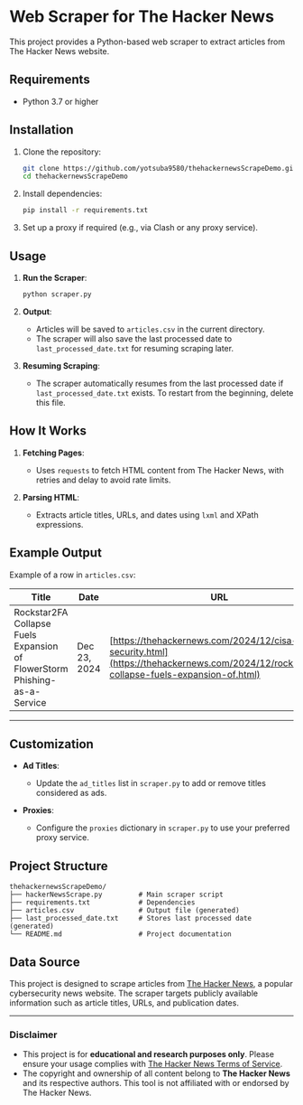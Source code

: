 # Web Scraper for The Hacker News

This project provides a Python-based web scraper to extract articles from The Hacker News website.

## Requirements

- Python 3.7 or higher

## Installation

1. Clone the repository:
    ```bash
    git clone https://github.com/yotsuba9580/thehackernewsScrapeDemo.git
    cd thehackernewsScrapeDemo
    ```

2. Install dependencies:
    ```bash
    pip install -r requirements.txt
    ```

3. Set up a proxy if required (e.g., via Clash or any proxy service).

## Usage

1. **Run the Scraper**:
    ```bash
    python scraper.py
    ```

2. **Output**:
    - Articles will be saved to `articles.csv` in the current directory.
    - The scraper will also save the last processed date to `last_processed_date.txt` for resuming scraping later.

3. **Resuming Scraping**:
    - The scraper automatically resumes from the last processed date if `last_processed_date.txt` exists. To restart from the beginning, delete this file.

## How It Works

1. **Fetching Pages**:
    - Uses `requests` to fetch HTML content from The Hacker News, with retries and delay to avoid rate limits.

2. **Parsing HTML**:
    - Extracts article titles, URLs, and dates using `lxml` and XPath expressions.
  
## Example Output

Example of a row in `articles.csv`:

| Title                                | Date       | URL                                                         |
|--------------------------------------|------------|-------------------------------------------------------------|
| Rockstar2FA Collapse Fuels Expansion of FlowerStorm Phishing-as-a-Service | Dec 23, 2024 | [https://thehackernews.com/2024/12/cisa-cloud-security.html](https://thehackernews.com/2024/12/rockstar2fa-collapse-fuels-expansion-of.html) |

---

## Customization

- **Ad Titles**:
  - Update the `ad_titles` list in `scraper.py` to add or remove titles considered as ads.

- **Proxies**:
  - Configure the `proxies` dictionary in `scraper.py` to use your preferred proxy service.



## Project Structure

```plaintext
thehackernewsScrapeDemo/
├── hackerNewsScrape.py         # Main scraper script
├── requirements.txt            # Dependencies
├── articles.csv                # Output file (generated)
├── last_processed_date.txt     # Stores last processed date (generated)
└── README.md                   # Project documentation
```

## Data Source

This project is designed to scrape articles from [The Hacker News](https://thehackernews.com/), a popular cybersecurity news website. The scraper targets publicly available information such as article titles, URLs, and publication dates.

---

### Disclaimer

- This project is for **educational and research purposes only**. Please ensure your usage complies with [The Hacker News Terms of Service](https://thehackernews.com/).
- The copyright and ownership of all content belong to **The Hacker News** and its respective authors. This tool is not affiliated with or endorsed by The Hacker News.

